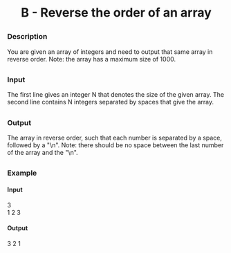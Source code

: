 # <p align="center">B - Reverse the order of an array</p>
### Description
You are given an array of integers and need to output that same array in reverse order. Note: the array has a maximum size of 1000.
##
### Input
The first line gives an integer N that denotes the size of the given array. The second line contains N integers separated by spaces that give the array.
##
### Output
The array in reverse order, such that each number is separated by a space, followed by a "\n". Note: there should be no space between the last number of the array and the "\n".
##
### Example
#### Input
3<br>
1 2 3
#### Output
3 2 1
